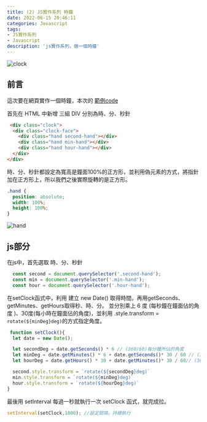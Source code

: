 ```yaml
---
title: (2) JS實作系列 時鐘
date: 2022-06-15 20:46:11
categories: Javascript
tags: 
- JS實作系列
- Javascript
description: 'js實作系列，做一個時鐘'
---
```


![clock](https://miro.medium.com/max/1400/1*JH-e_9OQS1lBH7hqb7lMXQ.png)

## 前言

這次要在網頁實作一個時鐘，本次的 [範例code](https://codepen.io/tim-chou/pen/RwReNQx)

首先在 HTML 中新增 三組 DIV 分別為時、分、秒針

``` html
 <div class="clock">
  <div class="clock-face">
    <div class="hand second-hand"></div>
    <div class="hand min-hand"></div>
    <div class="hand hour-hand"></div>
  </div>
</div>
```

時、分、秒針都設定為寬高是鐘面100%的正方形，並利用偽元素的方式，將指針加在正方形上，所以我們之後實際旋轉的是正方形。

``` css
.hand {
  position: absolute;
  width: 100%;
  height: 100%;
}
```

![hand](https://miro.medium.com/max/1040/1*hxPjvHGmPHvKxnY7ZZFuUg.png)


## js部分

在js中，首先選取 時、分、秒針

``` js
  const second = document.querySelector('.second-hand');
  const min = document.querySelector('.min-hand');
  const hour = document.querySelector('.hour-hand');
```

在setClock函式中，利用 建立 new Date() 取得時間，再用getSeconds、getMinutes、getHours取得秒、時、分。
並分別乘上 6 度 (每秒鐘在鐘面佔的角度 )、30度(每小時在鐘面佔的角度)，並利用 .style.transform = `rotate(${minDeg}deg)`的方式指定角度。

``` js
 function setClock(){
  let date = new Date();

  let secondDeg = date.getSeconds() * 6 // (360/60)每分鐘所佔的角度
  let minDeg = date.getMinutes() * 6 + date.getSeconds()* 30 / 60 // (360/60)每秒所佔的角度
  let hourDeg = date.getHours() * 30 + date.getMinutes()* 30 / 60// (360/12)每小時時針所佔的角度 

  second.style.transform = `rotate(${secondDeg}deg)`
  min.style.transform = `rotate(${minDeg}deg)`
  hour.style.transform = `rotate(${hourDeg}deg)`
}
```

最後用 setInterval 每過一秒就執行一次 setClock 函式，就完成拉。

``` js
setInterval(setClock,1000); //設定間隔，持續執行
```



